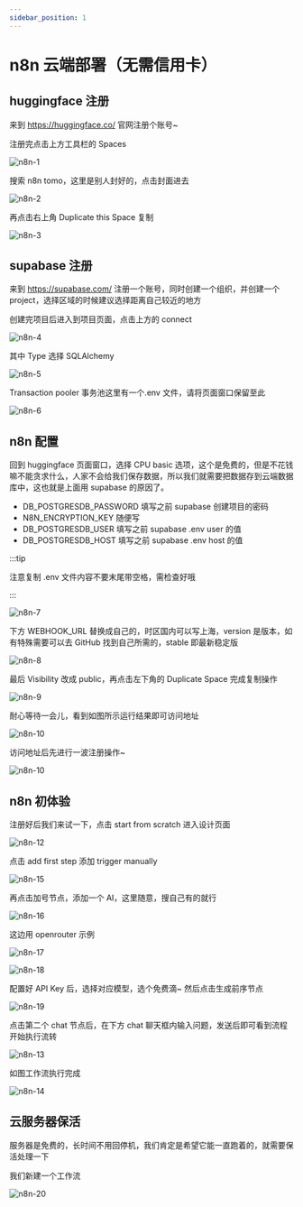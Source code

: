 ```yaml
---
sidebar_position: 1
---
```


# n8n 云端部署（无需信用卡）

## huggingface 注册

来到 https://huggingface.co/ 官网注册个账号~

注册完点击上方工具栏的 Spaces

![n8n-1](https://fxpby.oss-cn-beijing.aliyuncs.com/blogImg/framework/supabase/n8n-1.jpg)

搜索 n8n tomo，这里是别人封好的，点击封面进去

![n8n-2](https://fxpby.oss-cn-beijing.aliyuncs.com/blogImg/framework/supabase/n8n-2.jpg)

再点击右上角 Duplicate this Space 复制

![n8n-3](https://fxpby.oss-cn-beijing.aliyuncs.com/blogImg/framework/supabase/n8n-3.jpg)

## supabase 注册

来到 https://supabase.com/ 注册一个账号，同时创建一个组织，并创建一个 project，选择区域的时候建议选择距离自己较近的地方

创建完项目后进入到项目页面，点击上方的 connect

![n8n-4](https://fxpby.oss-cn-beijing.aliyuncs.com/blogImg/framework/supabase/n8n-4.jpg)

其中 Type 选择 SQLAlchemy

![n8n-5](https://fxpby.oss-cn-beijing.aliyuncs.com/blogImg/framework/supabase/n8n-5.jpg)

Transaction pooler 事务池这里有一个.env 文件，请将页面窗口保留至此

![n8n-6](https://fxpby.oss-cn-beijing.aliyuncs.com/blogImg/framework/supabase/n8n-6.jpg)

## n8n 配置

回到 huggingface 页面窗口，选择 CPU basic 选项，这个是免费的，但是不花钱嘛不能贪求什么，人家不会给我们保存数据，所以我们就需要把数据存到云端数据库中，这也就是上面用 supabase 的原因了。

- DB_POSTGRESDB_PASSWORD 填写之前 supabase 创建项目的密码
- N8N_ENCRYPTION_KEY 随便写
- DB_POSTGRESDB_USER 填写之前 supabase .env user 的值
- DB_POSTGRESDB_HOST 填写之前 supabase .env host 的值

:::tip

注意复制 .env 文件内容不要末尾带空格，需检查好哦

:::

![n8n-7](https://fxpby.oss-cn-beijing.aliyuncs.com/blogImg/framework/supabase/n8n-7.jpg)

下方 WEBHOOK_URL 替换成自己的，时区国内可以写上海，version 是版本，如有特殊需要可以去 GitHub 找到自己所需的，stable 即最新稳定版

![n8n-8](https://fxpby.oss-cn-beijing.aliyuncs.com/blogImg/framework/supabase/n8n-8.jpg)

最后 Visibility 改成 public，再点击左下角的 Duplicate Space 完成复制操作

![n8n-9](https://fxpby.oss-cn-beijing.aliyuncs.com/blogImg/framework/supabase/n8n-9.jpg)

耐心等待一会儿，看到如图所示运行结果即可访问地址

![n8n-10](https://fxpby.oss-cn-beijing.aliyuncs.com/blogImg/framework/supabase/n8n-10.jpg)

访问地址后先进行一波注册操作~

![n8n-10](https://fxpby.oss-cn-beijing.aliyuncs.com/blogImg/framework/supabase/n8n-11.jpg)

## n8n 初体验

注册好后我们来试一下，点击 start from scratch 进入设计页面

![n8n-12](https://fxpby.oss-cn-beijing.aliyuncs.com/blogImg/framework/supabase/n8n-12.jpg)

点击 add first step 添加 trigger manually

![n8n-15](https://fxpby.oss-cn-beijing.aliyuncs.com/blogImg/framework/supabase/n8n-15.jpg)

再点击加号节点，添加一个 AI，这里随意，搜自己有的就行

![n8n-16](https://fxpby.oss-cn-beijing.aliyuncs.com/blogImg/framework/supabase/n8n-16.jpg)

这边用 openrouter 示例

![n8n-17](https://fxpby.oss-cn-beijing.aliyuncs.com/blogImg/framework/supabase/n8n-17.jpg)

![n8n-18](https://fxpby.oss-cn-beijing.aliyuncs.com/blogImg/framework/supabase/n8n-18.jpg)

配置好 API Key 后，选择对应模型，选个免费滴~ 然后点击生成前序节点

![n8n-19](https://fxpby.oss-cn-beijing.aliyuncs.com/blogImg/framework/supabase/n8n-19.jpg)

点击第二个 chat 节点后，在下方 chat 聊天框内输入问题，发送后即可看到流程开始执行流转

![n8n-13](https://fxpby.oss-cn-beijing.aliyuncs.com/blogImg/framework/supabase/n8n-13.jpg)

如图工作流执行完成

![n8n-14](https://fxpby.oss-cn-beijing.aliyuncs.com/blogImg/framework/supabase/n8n-14.jpg)

## 云服务器保活

服务器是免费的，长时间不用回停机，我们肯定是希望它能一直跑着的，就需要保活处理一下

我们新建一个工作流

![n8n-20](https://fxpby.oss-cn-beijing.aliyuncs.com/blogImg/framework/supabase/n8n-20.jpg)
